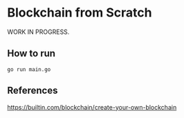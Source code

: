 # Blockchain from Scratch

WORK IN PROGRESS.

## How to run
```
go run main.go
```

## References
https://builtin.com/blockchain/create-your-own-blockchain
